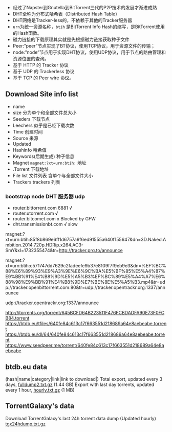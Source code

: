 - 经过了Napster到Gnutella到BitTorrent三代的P2P技术的发展才渐进成熟
- DHT全称为分布式哈希表（Distributed Hash Table）
- DHT网络是Tracker-less的，不依赖于其他的Tracker服务器
- `urn`为统一资源名称，`btih` 是BitTorrent Info Hash的缩写，是BitTorrent使用的Hash函数。
- 磁力链接的下载原理其实就是先根据磁力链接获取种子文件
- Peer:”peer”节点实现了BT协议，使用TCP协议，用于资源文件的传输；
- node:”node”节点用于实现DHT协议，使用UDP协议，用于节点的路由管理和资源位置的查询。
- 基于 HTTP 的 Tracker 协议
- 基于 UDP 的 Trackerless 协议
- 基于 TCP 的 Peer wire 协议。

## Download Site info list
- name 
- size 分为单个和全部文件总大小
- Seeders 下载节点
- Leechers 似乎是已经下载次数
- Time 创建时间
- Source 来源
- Updated
- Hashinfo 哈希值
- Keywords(后期生成) 种子信息 
- Magnet `magnet:?xt=urn:btih:` 地址
- .Torrent 下载地址
- File list 文件列表 含单个与全部文件大小
- Trackers trackers 列表

### bootstrap node DHT 服务器 udp
- router.bittorrent.com 6881 √
- router.utorrent.com √
- router.bitcomet.com x Blocked by GFW
- dht.transmissionbt.com √ slow 

magnet:?xt=urn:btih:85f8b869e6ff1d6757a9f6ed91555a640f155647&dn=3D.Naked.Ambition.2014.720p.HDRip.x264.AC3-SmY&xl=1732355474&tr=http://tracker.prq.to/announce

magnet:?xt=urn:btih:c571747dd7629c2fadeefe9b37e8109f7f9eb9e3&dn=%EF%BC%88%E6%89%93%E9%A3%9E%E6%9C%BA%E5%BF%85%E5%A4%87%E9%BB%91%E4%B8%9D%E5%A5%B3%EF%BC%89%E5%A4%A7%E6%88%98%E9%BB%91%E4%B8%9D%E7%BE%8E%E5%A5%B3.mp4&tr=udp://tracker.openbittorrent.com:80&tr=udp://tracker.opentrackr.org:1337/announce

udp://tracker.opentrackr.org:1337/announce

http://itorrents.org/torrent/645BCFD64B223511F476FCBDADFA90E73F0FCB84.torrent
https://btdb.eu/tfiles/640fe84c613c17f663551d218689a64e8aebeabe.torrent
https://btdb.eu/dl/64/640fe84c613c17f663551d218689a64e8aebeabe.torrent
https://www.seedpeer.me/torrent/640fe84c613c17f663551d218689a64e8aebeabe

## btdb.eu data
(hash|name|category|link|link to download|)
Total export, updated every 3 days, [fulldump2.txt.gz](https://btdb.eu/api/fulldump2.txt.gz) (1.44 GB)
Export with last day torrents, updated every 1 hour, [hourly.txt.gz](https://btdb.eu/api/hourly.txt.gz) (1 MB)
## TorrentGalaxy's data
Download TorrentGalaxy's last 24h torrent data dump
(Updated hourly)
[tgx24hdump.txt.gz](https://torrentgalaxy.to/cache/tgx24hdump.txt.gz)